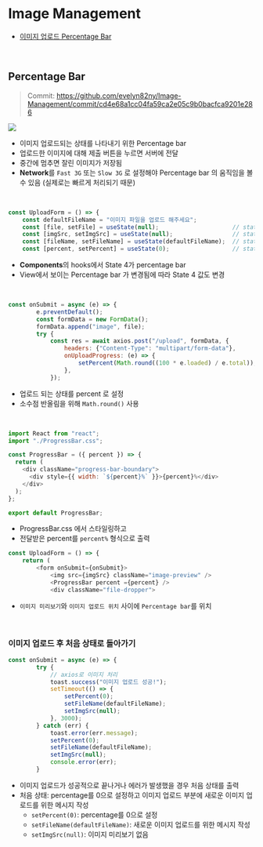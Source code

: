 # Image Management

- [이미지 업로드 Percentage Bar](#percentage-bar)

<br>

## Percentage Bar

> Commit: https://github.com/evelyn82ny/Image-Management/commit/cd4e68a1cc04fa59ca2e05c9b0bacfca9201e286

<img src="https://user-images.githubusercontent.com/54436228/170849418-2eaf4f0e-384f-479a-a2bc-00377bd46252.gif">

- 이미지 업로드되는 상태를 나타내기 위한 Percentage bar
- 업로드한 이미지에 대해 제출 버튼을 누르면 서버에 전달
- 중간에 멈추면 잘린 이미지가 저장됨
- **Network**를 ```Fast 3G``` 또는 ```Slow 3G``` 로 설정해야 Percentage bar 의 움직임을 볼 수 있음 (실제로는 빠르게 처리되기 때문)

<br>

```js
const UploadForm = () => {
    const defaultFileName = "이미지 파일을 업로드 해주세요";
    const [file, setFile] = useState(null);                     // state 1
    const [imgSrc, setImgSrc] = useState(null);                 // state 2
    const [fileName, setFileName] = useState(defaultFileName);  // state 3
    const [percent, setPercent] = useState(0);                  // state 4
```

- **Components**의 hooks에서 State 4가 percentage bar 
- View에서 보이는 Percentage bar 가 변경됨에 따라 State 4 값도 변경

<br>

```js
const onSubmit = async (e) => {
        e.preventDefault();
        const formData = new FormData();
        formData.append("image", file);
        try {
            const res = await axios.post("/upload", formData, {
                headers: {"Content-Type": "multipart/form-data"},
                onUploadProgress: (e) => {
                    setPercent(Math.round((100 * e.loaded) / e.total));
                },
            });
```
- 업로드 되는 상태를 percent 로 설정
- 소수점 반올림을 위해 ```Math.round()``` 사용

<br>

```js
import React from "react";
import "./ProgressBar.css";

const ProgressBar = ({ percent }) => {
  return (
    <div className="progress-bar-boundary">
      <div style={{ width: `${percent}%` }}>{percent}%</div>
    </div>
  );
};

export default ProgressBar;
```

- ProgressBar.css 에서 스타일링하고
- 전달받은 percent를 ```percent%``` 형식으로 출력

```js
const UploadForm = () => {
    return (
        <form onSubmit={onSubmit}>
            <img src={imgSrc} className="image-preview" />
            <ProgressBar percent ={percent} />
            <div className="file-dropper">
```

- ```이미지 미리보기```와 ```이미지 업로드 위치``` 사이에 ```Percentage bar```를 위치

<br>

### 이미지 업로드 후 처음 상태로 돌아가기

```js
const onSubmit = async (e) => {
        try {
            // axios로 이미지 처리
            toast.success("이미지 업로드 성공!");
            setTimeout(() => {
                setPercent(0);
                setFileName(defaultFileName);
                setImgSrc(null);
            }, 3000);
        } catch (err) {
            toast.error(err.message);
            setPercent(0);
            setFileName(defaultFileName);
            setImgSrc(null);
            console.error(err);
        }
```

- 이미지 업로드가 성공적으로 끝나거나 에러가 발생했을 경우 처음 상태를 출력
- 처음 상태: percentage를 0으로 설정하고 이미지 업로드 부분에 새로운 이미지 업로드를 위한 메시지 작성
    - ```setPercent(0)```: percentage를 0으로 설정
    - ```setFileName(defaultFileName)```: 새로운 이미지 업로드를 위한 메시지 작성
    - ```setImgSrc(null)```: 이미지 미리보기 없음